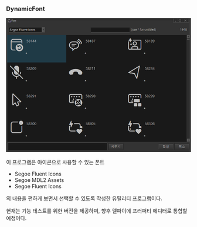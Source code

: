 ### DynamicFont

<img src='./Screen/screen01.png' width=600>

이 프로그램은 아이콘으로 사용할 수 있는 폰트
- Segoe Fluent Icons
- Segoe MDL2 Assets
- Segoe Fluent Icons

의 내용을 편하게 보면서 선택할 수 있도록 작성한 유틸리티 프로그램이다.

현재는 기능 테스트를 위한 버전을 제공하며, 향후 델파이에 프러퍼티 에디터로 통합할 예정이다.
